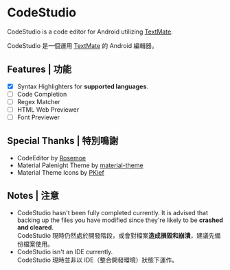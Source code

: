 <!-- Variables -->
[TextMate]: https://github.com/textmate/textmate
[Rosemoe]: https://github.com/Rosemoe/sora-editor
[material-theme]: https://github.com/material-theme/vsc-material-theme
[PKief]: https://github.com/PKief/vscode-material-icon-theme

<!-- Body content -->
# CodeStudio

CodeStudio is a code editor for Android utilizing [TextMate].

CodeStudio 是一個運用 [TextMate] 的 Android 編輯器。

## Features | 功能
- [x] Syntax Highlighters for **supported languages**.
- [ ] Code Completion
- [ ] Regex Matcher
- [ ] HTML Web Previewer
- [ ] Font Previewer

## Special Thanks | 特別鳴謝
- CodeEditor by [Rosemoe]
- Material Palenight Theme by [material-theme]
- Material Theme Icons by [PKief]

## Notes | 注意
- CodeStudio hasn't been fully completed currently. It is advised that backing up the files you have modified since they're likely to be **crashed and cleared**.
  <br>
  CodeStudio 現時仍然處於開發階段，或會對檔案**造成損毀和崩潰**，建議先備份檔案使用。
- CodeStudio isn't an IDE currently.
  <br>
  CodeStudio 現時並非以 IDE（整合開發環境）狀態下運作。
